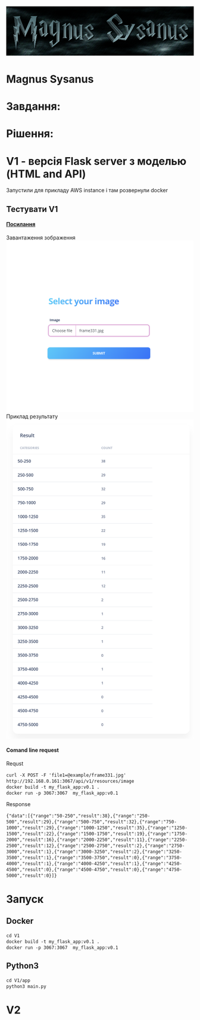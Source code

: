 # ![Magnus Sysanus](example/logo_team.png)
# Magnus Sysanus


# Завдання:

# Рішення:

# V1 - версія Flask server з моделью (HTML and API)
Запустили для прикладу AWS instance і там розвернули docker 

## Тестувати  V1
#### [Посилання](http://18.221.119.206:3067/)
Завантаження зображення
![Фото тесту](example/web1.png)
Приклад результату
![Фото тесту](example/web2.png)


#### Comand line request

Requst
```
curl -X POST -F 'file1=@example/frame331.jpg'  http://192.168.0.161:3067/api/v1/resources/image 
docker build -t my_flask_app:v0.1 . 
docker run -p 3067:3067  my_flask_app:v0.1
```
Response
```
{"data":[{"range":"50-250","result":38},{"range":"250-500","result":29},{"range":"500-750","result":32},{"range":"750-1000","result":29},{"range":"1000-1250","result":35},{"range":"1250-1500","result":22},{"range":"1500-1750","result":19},{"range":"1750-2000","result":16},{"range":"2000-2250","result":11},{"range":"2250-2500","result":12},{"range":"2500-2750","result":2},{"range":"2750-3000","result":1},{"range":"3000-3250","result":2},{"range":"3250-3500","result":1},{"range":"3500-3750","result":0},{"range":"3750-4000","result":1},{"range":"4000-4250","result":1},{"range":"4250-4500","result":0},{"range":"4500-4750","result":0},{"range":"4750-5000","result":0}]}
```


# Запуск
## Docker 
```
cd V1
docker build -t my_flask_app:v0.1 . 
docker run -p 3067:3067  my_flask_app:v0.1
```

## Python3
```
cd V1/app
python3 main.py  
```


# V2


